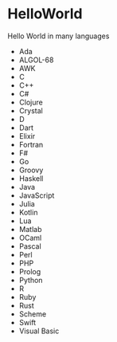 # HelloWorld
Hello World in many languages

* Ada
* ALGOL-68
* AWK
* C
* C++
* C#
* Clojure
* Crystal
* D
* Dart
* Elixir
* Fortran
* F#
* Go
* Groovy
* Haskell
* Java
* JavaScript
* Julia
* Kotlin
* Lua
* Matlab
* OCaml
* Pascal
* Perl
* PHP
* Prolog
* Python
* R
* Ruby
* Rust
* Scheme
* Swift
* Visual Basic
